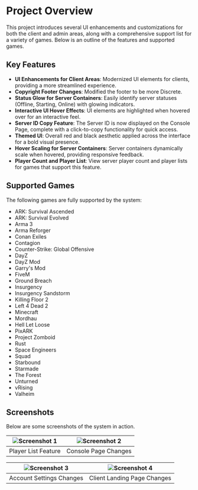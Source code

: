 # Project Overview

This project introduces several UI enhancements and customizations for both the client and admin areas, along with a comprehensive support list for a variety of games. Below is an outline of the features and supported games.

## Key Features

- **UI Enhancements for Client Areas**: Modernized UI elements for clients, providing a more streamlined experience.
- **Copyright Footer Changes**: Modified the footer to be more Discrete.
- **Status Glow for Server Containers**: Easily identify server statuses (Offline, Starting, Online) with glowing indicators.
- **Interactive UI Hover Effects**: UI elements are highlighted when hovered over for an interactive feel.
- **Server ID Copy Feature**: The Server ID is now displayed on the Console Page, complete with a click-to-copy functionality for quick access.
- **Themed UI**: Overall red and black aesthetic applied across the interface for a bold visual presence.
- **Hover Scaling for Server Containers**: Server containers dynamically scale when hovered, providing responsive feedback.
- **Player Count and Player List**: View server player count and player lists for games that support this feature.

## Supported Games

The following games are fully supported by the system:

- ARK: Survival Ascended
- ARK: Survival Evolved
- Arma 3
- Arma Reforger
- Conan Exiles
- Contagion
- Counter-Strike: Global Offensive
- DayZ
- DayZ Mod
- Garry's Mod
- FiveM
- Ground Breach
- Insurgency
- Insurgency Sandstorm
- Killing Floor 2
- Left 4 Dead 2
- Minecraft
- Mordhau
- Hell Let Loose
- PixARK
- Project Zomboid
- Rust
- Space Engineers
- Squad
- Starbound
- Starmade
- The Forest
- Unturned
- vRising
- Valheim

## Screenshots

Below are some screenshots of the system in action.

| ![Screenshot 1](https://github.com/user-attachments/assets/05fe48ac-d750-43f8-9b86-d7775834975a) | ![Screenshot 2](https://github.com/user-attachments/assets/0b99d9bc-0194-4e77-a954-45fe53a0ea1e) |
|:----------------------------------:|:----------------------------------:|
| Player List Feature                | Console Page Changes               |

| ![Screenshot 3](https://github.com/user-attachments/assets/c437ce44-3eed-48d8-abd0-0584c4a30c96) | ![Screenshot 4](https://github.com/user-attachments/assets/b312973c-3be0-441d-8daf-24e261cc8dbb) |
|:----------------------------------:|:----------------------------------:|
| Account Settings Changes           | Client Landing Page Changes        |


